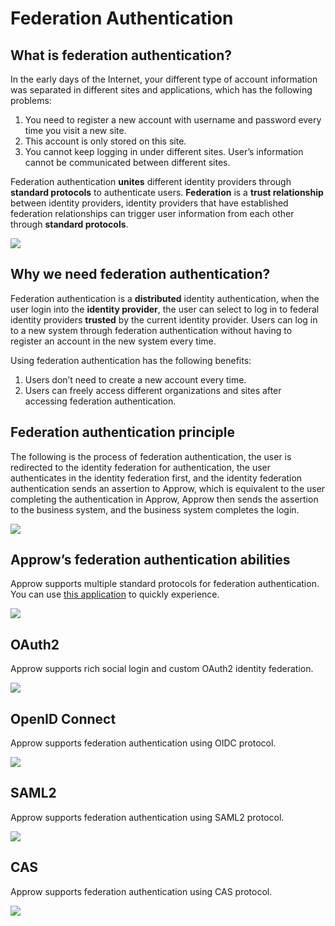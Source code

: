 # Federation Authentication

<LastUpdated/>

## What is federation authentication?

In the early days of the Internet, your different type of account information was separated in different sites and applications, which has the following problems:

1. You need to register a new account with username and password every time you visit a new site.
2. This account is only stored on this site.
3. You cannot keep logging in under different sites. User’s information cannot be communicated between different sites.

Federation authentication **unites** different identity providers through **standard protocols** to authenticate users. **Federation** is a **trust relationship** between identity providers, identity providers that have established federation relationships can trigger user information from each other through **standard protocols**.

![](~@imagesEnUs/concepts/federation/1-1.png)

## Why we need federation authentication?

Federation authentication is a **distributed** identity authentication, when the user login into the **identity provider**, the user can select to log in to federal identity providers **trusted** by the current identity provider. Users can log in to a new system through federation authentication without having to register an account in the new system every time.

Using federation authentication has the following benefits:

1. Users don’t need to create a new account every time.
2. Users can freely access different organizations and sites after accessing federation authentication.

## Federation authentication principle

The following is the process of federation authentication, the user is redirected to the identity federation for authentication, the user authenticates in the identity federation first, and the identity federation authentication sends an assertion to Approw, which is equivalent to the user completing the authentication in Approw, Approw then sends the assertion to the business system, and the business system completes the login.

![](~@imagesEnUs/concepts/federation/1-2.png)

## Approw’s federation authentication abilities

Approw supports multiple standard protocols for federation authentication. You can use [this application](https://federation-poc.approw.com/) to quickly experience.

![](~@imagesEnUs/concepts/federation/1-3.png)

## OAuth2

Approw supports rich social login and custom OAuth2 identity federation.

![](~@imagesEnUs/concepts/federation/1-4.png)

## OpenID Connect

Approw supports federation authentication using OIDC protocol.

![](~@imagesEnUs/concepts/federation/1-5.png)

## SAML2

Approw supports federation authentication using SAML2 protocol.

![](~@imagesEnUs/concepts/federation/1-6.png)

## CAS

Approw supports federation authentication using CAS protocol.

![](~@imagesEnUs/concepts/federation/1-7.png)
